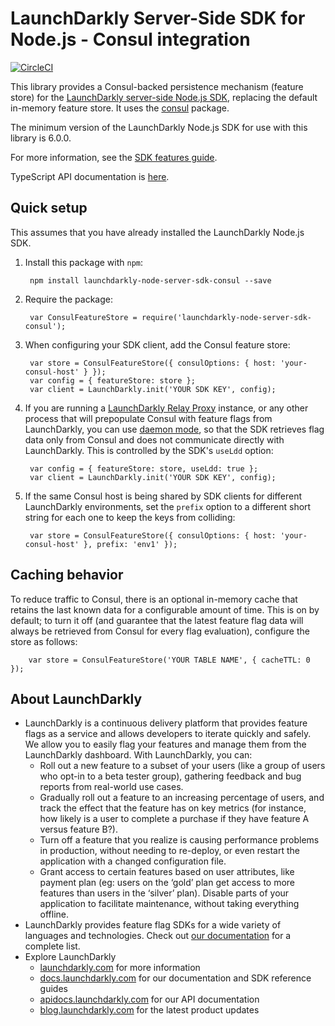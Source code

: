 # LaunchDarkly Server-Side SDK for Node.js - Consul integration

[![CircleCI](https://circleci.com/gh/launchdarkly/node-server-sdk-consul.svg?style=svg)](https://circleci.com/gh/launchdarkly/node-server-sdk-consul)

This library provides a Consul-backed persistence mechanism (feature store) for the [LaunchDarkly server-side Node.js SDK](https://github.com/launchdarkly/node-server-sdk), replacing the default in-memory feature store. It uses the [consul](https://www.npmjs.com/package/consul) package.

The minimum version of the LaunchDarkly Node.js SDK for use with this library is 6.0.0.

For more information, see the [SDK features guide](https://docs.launchdarkly.com/sdk/features/database-integrations).

TypeScript API documentation is [here](https://launchdarkly.github.io/node-server-sdk-consul).

## Quick setup

This assumes that you have already installed the LaunchDarkly Node.js SDK.

1. Install this package with `npm`:

        npm install launchdarkly-node-server-sdk-consul --save

2. Require the package:

        var ConsulFeatureStore = require('launchdarkly-node-server-sdk-consul');

3. When configuring your SDK client, add the Consul feature store:

        var store = ConsulFeatureStore({ consulOptions: { host: 'your-consul-host' } });
        var config = { featureStore: store };
        var client = LaunchDarkly.init('YOUR SDK KEY', config);

4. If you are running a [LaunchDarkly Relay Proxy](https://github.com/launchdarkly/ld-relay) instance, or any other process that will prepopulate Consul with feature flags from LaunchDarkly, you can use [daemon mode](https://github.com/launchdarkly/ld-relay#daemon-mode), so that the SDK retrieves flag data only from Consul and does not communicate directly with LaunchDarkly. This is controlled by the SDK's `useLdd` option:

        var config = { featureStore: store, useLdd: true };
        var client = LaunchDarkly.init('YOUR SDK KEY', config);

5. If the same Consul host is being shared by SDK clients for different LaunchDarkly environments, set the `prefix` option to a different short string for each one to keep the keys from colliding:

        var store = ConsulFeatureStore({ consulOptions: { host: 'your-consul-host' }, prefix: 'env1' });

## Caching behavior

To reduce traffic to Consul, there is an optional in-memory cache that retains the last known data for a configurable amount of time. This is on by default; to turn it off (and guarantee that the latest feature flag data will always be retrieved from Consul for every flag evaluation), configure the store as follows:

        var store = ConsulFeatureStore('YOUR TABLE NAME', { cacheTTL: 0 });

## About LaunchDarkly

* LaunchDarkly is a continuous delivery platform that provides feature flags as a service and allows developers to iterate quickly and safely. We allow you to easily flag your features and manage them from the LaunchDarkly dashboard.  With LaunchDarkly, you can:
    * Roll out a new feature to a subset of your users (like a group of users who opt-in to a beta tester group), gathering feedback and bug reports from real-world use cases.
    * Gradually roll out a feature to an increasing percentage of users, and track the effect that the feature has on key metrics (for instance, how likely is a user to complete a purchase if they have feature A versus feature B?).
    * Turn off a feature that you realize is causing performance problems in production, without needing to re-deploy, or even restart the application with a changed configuration file.
    * Grant access to certain features based on user attributes, like payment plan (eg: users on the ‘gold’ plan get access to more features than users in the ‘silver’ plan). Disable parts of your application to facilitate maintenance, without taking everything offline.
* LaunchDarkly provides feature flag SDKs for a wide variety of languages and technologies. Check out [our documentation](https://docs.launchdarkly.com/docs) for a complete list.
* Explore LaunchDarkly
    * [launchdarkly.com](https://www.launchdarkly.com/ "LaunchDarkly Main Website") for more information
    * [docs.launchdarkly.com](https://docs.launchdarkly.com/  "LaunchDarkly Documentation") for our documentation and SDK reference guides
    * [apidocs.launchdarkly.com](https://apidocs.launchdarkly.com/  "LaunchDarkly API Documentation") for our API documentation
    * [blog.launchdarkly.com](https://blog.launchdarkly.com/  "LaunchDarkly Blog Documentation") for the latest product updates
